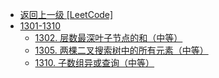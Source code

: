 - [返回上一级 [LeetCode]](LeetCode/)
- [1301-1310](LeetCode/1301-1310/)
  - [1302. 层数最深叶子节点的和（中等）](LeetCode/1301-1310/1302.%20层数最深叶子节点的和（中等）.md)
  - [1305. 两棵二叉搜索树中的所有元素（中等）](LeetCode/1301-1310/1305.%20两棵二叉搜索树中的所有元素（中等）.md)
  - [1310. 子数组异或查询（中等）](LeetCode/1301-1310/1310.%20子数组异或查询（中等）.md)
